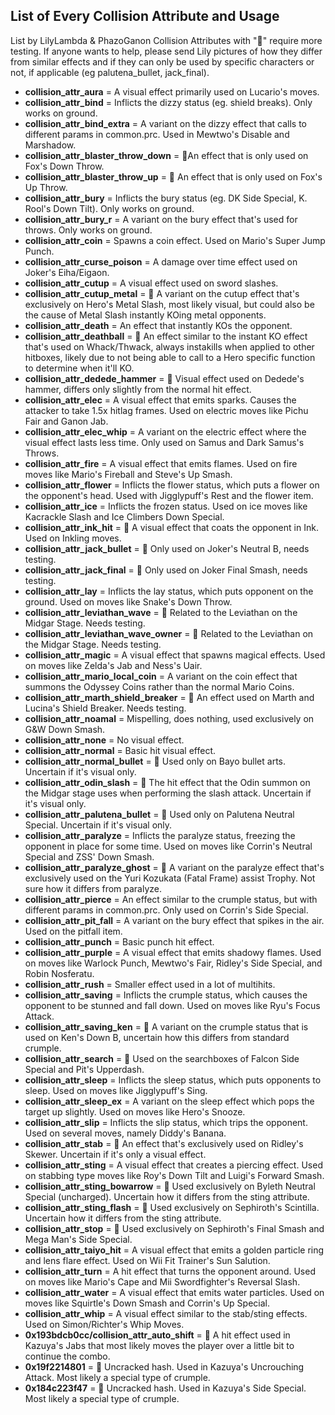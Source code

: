 ## List of Every Collision Attribute and Usage
 List by LilyLambda & PhazoGanon
 Collision Attributes with "📝" require more testing. If anyone wants to help, please send Lily pictures of how they differ from similar effects and if they can only be used by specific characters or not, if applicable (eg palutena_bullet, jack_final).
 
- **collision_attr_aura** = A visual effect primarily used on Lucario's moves.
- **collision_attr_bind** = Inflicts the dizzy status (eg. shield breaks). Only works on ground.
- **collision_attr_bind_extra** = A variant on the dizzy effect that calls to different params in common.prc. Used in Mewtwo's Disable and Marshadow.
- **collision_attr_blaster_throw_down** = 📝An effect that is only used on Fox's Down Throw.
- **collision_attr_blaster_throw_up** = 📝 An effect that is only used on Fox's Up Throw.
- **collision_attr_bury** = Inflicts the bury status (eg. DK Side Special, K. Rool's Down Tilt). Only works on ground.
- **collision_attr_bury_r** = A variant on the bury effect that's used for throws. Only works on ground.
- **collision_attr_coin** = Spawns a coin effect. Used on Mario's Super Jump Punch.
- **collision_attr_curse_poison** = A damage over time effect used on Joker's Eiha/Eigaon.
- **collision_attr_cutup** = A visual effect used on sword slashes.
- **collision_attr_cutup_metal** = 📝 A variant on the cutup effect that's exclusively on Hero's Metal Slash, most likely visual, but could also be the cause of Metal Slash instantly KOing metal opponents.
- **collision_attr_death** = An effect that instantly KOs the opponent.
- **collision_attr_deathball** = 📝 An effect similar to the instant KO effect that's used on Whack/Thwack, always instakills when applied to other hitboxes, likely due to not being able to call to a Hero specific function to determine when it'll KO.
- **collision_attr_dedede_hammer** = 📝 Visual effect used on Dedede's hammer, differs only slightly from the normal hit effect.
- **collision_attr_elec** = A visual effect that emits sparks. Causes the attacker to take 1.5x hitlag frames. Used on electric moves like Pichu Fair and Ganon Jab.
- **collision_attr_elec_whip** = A variant on the electric effect where the visual effect lasts less time. Only used on Samus and Dark Samus's Throws.
- **collision_attr_fire** = A visual effect that emits flames. Used on fire moves like Mario's Fireball and Steve's Up Smash.
- **collision_attr_flower** = Inflicts the flower status, which puts a flower on the opponent's head. Used with Jigglypuff's Rest and the flower item.
- **collision_attr_ice** = Inflicts the frozen status. Used on ice moves like Kacrackle Slash and Ice Climbers Down Special.
- **collision_attr_ink_hit** = 📝 A visual effect that coats the opponent in Ink. Used on Inkling moves.
- **collision_attr_jack_bullet** = 📝 Only used on Joker's Neutral B, needs testing.
- **collision_attr_jack_final** = 📝 Only used on Joker Final Smash, needs testing.
- **collision_attr_lay** = Inflicts the lay status, which puts opponent on the ground. Used on moves like Snake's Down Throw.
- **collision_attr_leviathan_wave** = 📝 Related to the Leviathan on the Midgar Stage. Needs testing.
- **collision_attr_leviathan_wave_owner** = 📝 Related to the Leviathan on the Midgar Stage. Needs testing.
- **collision_attr_magic** = A visual effect that spawns magical effects. Used on moves like Zelda's Jab and Ness's Uair.
- **collision_attr_mario_local_coin** = A variant on the coin effect that summons the Odyssey Coins rather than the normal Mario Coins. 
- **collision_attr_marth_shield_breaker** = 📝 An effect used on Marth and Lucina's Shield Breaker. Needs testing.
- **collision_attr_noamal** = Mispelling, does nothing, used exclusively on G&W Down Smash.
- **collision_attr_none** = No visual effect.
- **collision_attr_normal** = Basic hit visual effect.
- **collision_attr_normal_bullet** = 📝 Used only on Bayo bullet arts. Uncertain if it's visual only.
- **collision_attr_odin_slash** = 📝 The hit effect that the Odin summon on the Midgar stage uses when performing the slash attack. Uncertain if it's visual only.
- **collision_attr_palutena_bullet** = 📝 Used only on Palutena Neutral Special. Uncertain if it's visual only.
- **collision_attr_paralyze** = Inflicts the paralyze status, freezing the opponent in place for some time. Used on moves like Corrin's Neutral Special and ZSS' Down Smash.
- **collision_attr_paralyze_ghost** = 📝 A variant on the paralyze effect that's exclusively used on the Yuri Kozukata (Fatal Frame) assist Trophy. Not sure how it differs from paralyze.
- **collision_attr_pierce** = An effect similar to the crumple status, but with different params in common.prc. Only used on Corrin's Side Special.
- **collision_attr_pit_fall** = A variant on the bury effect that spikes in the air. Used on the pitfall item.
- **collision_attr_punch** = Basic punch hit effect.
- **collision_attr_purple** = A visual effect that emits shadowy flames. Used on moves like Warlock Punch, Mewtwo's Fair, Ridley's Side Special, and Robin Nosferatu.
- **collision_attr_rush** = Smaller effect used in a lot of multihits.
- **collision_attr_saving** = Inflicts the crumple status, which causes the opponent to be stunned and fall down. Used on moves like Ryu's Focus Attack.
- **collision_attr_saving_ken** = 📝 A variant on the crumple status that is used on Ken's Down B, uncertain how this differs from standard crumple.
- **collision_attr_search** = 📝 Used on the searchboxes of Falcon Side Special and Pit's Upperdash.
- **collision_attr_sleep** = Inflicts the sleep status, which puts opponents to sleep. Used on moves like Jigglypuff's Sing.
- **collision_attr_sleep_ex** = A variant on the sleep effect which pops the target up slightly. Used on moves like Hero's Snooze.
- **collision_attr_slip** = Inflicts the slip status, which trips the opponent. Used on several moves, namely Diddy's Banana.       
- **collision_attr_stab** = 📝 An effect that's exclusively used on Ridley's Skewer. Uncertain if it's only a visual effect.
- **collision_attr_sting** = A visual effect that creates a piercing effect. Used on stabbing type moves like Roy's Down Tilt and Luigi's Forward Smash.
- **collision_attr_sting_bowarrow** = 📝 Used exclusively on Byleth Neutral Special (uncharged). Uncertain how it differs from the sting attribute.
- **collision_attr_sting_flash** = 📝 Used exclusively on Sephiroth's Scintilla. Uncertain how it differs from the sting attribute.
- **collision_attr_stop** = 📝 Used exclusively on Sephiroth's Final Smash and Mega Man's Side Special.
- **collision_attr_taiyo_hit** = A visual effect that emits a golden particle ring and lens flare effect. Used on Wii Fit Trainer's Sun Salution.
- **collision_attr_turn** = A hit effect that turns the opponent around. Used on moves like Mario's Cape and Mii Swordfighter's Reversal Slash.
- **collision_attr_water** = A visual effect that emits water particles. Used on moves like Squirtle's Down Smash and Corrin's Up Special.
- **collision_attr_whip** = A visual effect similar to the stab/sting effects. Used on Simon/Richter's Whip Moves.
- **0x193bdcb0cc/collision_attr_auto_shift** = 📝 A hit effect used in Kazuya's Jabs that most likely moves the player over a little bit to continue the combo.
- **0x19f2214801** = 📝 Uncracked hash. Used in Kazuya's Uncrouching Attack. Most likely a special type of crumple.
- **0x184c223f47** = 📝 Uncracked hash. Used in Kazuya's Side Special. Most likely a special type of crumple.